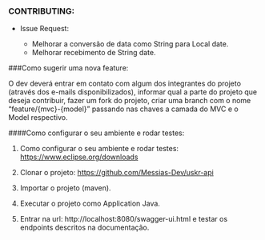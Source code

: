 ### CONTRIBUTING:

+ Issue Request:

    * Melhorar a conversão de data como String para Local date.
    * Melhorar recebimento de String date.

###Como sugerir uma nova feature:

O dev deverá entrar em contato com algum dos integrantes do projeto (através dos e-mails disponibilizados), informar qual a parte do projeto que deseja contribuir, fazer um fork do projeto, criar uma branch com o nome “feature/{mvc}-{model}” passando nas chaves a camada do MVC e o Model respectivo.

####Como configurar o seu ambiente e rodar testes:

                
1. Como configurar o seu ambiente e rodar testes: 
https://www.eclipse.org/downloads

2. Clonar o projeto:
https://github.com/Messias-Dev/uskr-api

3.  Importar o projeto (maven).

4. Executar o projeto como Application Java.

5. Entrar na url:
http://localhost:8080/swagger-ui.html e testar os endpoints descritos na documentação. 

